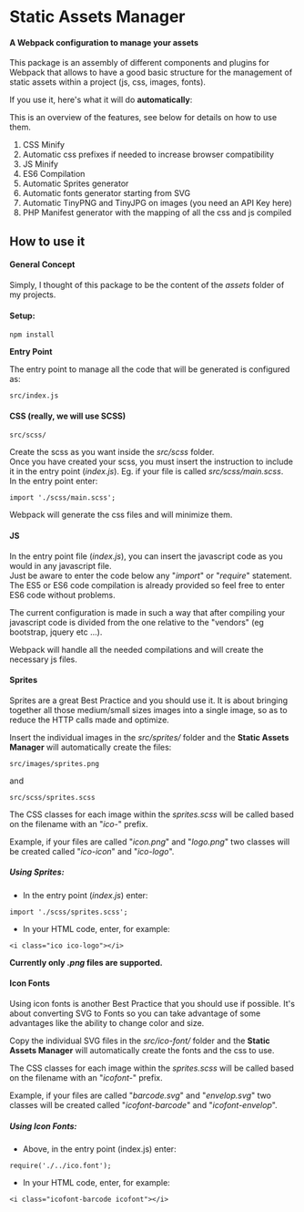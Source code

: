 # Static Assets Manager
#### A Webpack configuration to manage your assets

This package is an assembly of different components and plugins for Webpack that allows to have a good basic structure for the management of static assets within a project (js, css, images, fonts).

If you use it, here's what it will do **automatically**:

This is an overview of the features, see below for details on how to use them.

1) CSS Minify
1) Automatic css prefixes if needed to increase browser compatibility
1) JS Minify
1) ES6 Compilation
1) Automatic Sprites generator
1) Automatic fonts generator starting from SVG
1) Automatic TinyPNG and TinyJPG on images (you need an API Key here)
1) PHP Manifest generator with the mapping of all the css and js compiled

## How to use it

#### General Concept

Simply, I thought of this package to be the content of the *assets* folder of my projects.

#### Setup:

```
npm install
```

**Entry Point**

The entry point to manage all the code that will be generated is configured as:
```
src/index.js
```

#### CSS (really, we will use SCSS)

```
src/scss/
```

Create the scss as you want inside the *src/scss* folder.  
Once you have created your scss, you must insert the instruction to include it in the entry point (*index.js*).
Eg. if your file is called *src/scss/main.scss*.  
In the entry point enter:

```
import './scss/main.scss';
```
Webpack will generate the css files and will minimize them.

#### JS

In the entry point file (*index.js*), you can insert the javascript code as you would in any javascript file.  
Just be aware to enter the code below any "*import*" or "*require*" statement.  
The ES5 or ES6 code compilation is already provided so feel free to enter ES6 code without problems.

The current configuration is made in such a way that after compiling your javascript code is divided from the one relative to the "vendors" (eg bootstrap, jquery etc ...).

Webpack will handle all the needed compilations and will create the necessary js files.

#### Sprites


Sprites are a great Best Practice and you should use it.
It is about bringing together all those medium/small sizes images into a single image, so as to reduce the HTTP calls made and optimize.

Insert the individual images in the *src/sprites/* folder and the **Static Assets Manager** will automatically create the files:

```
src/images/sprites.png
 ```
and
```
src/scss/sprites.scss
```

The CSS classes for each image within the *sprites.scss* will be called based on the filename with an "*ico-*" prefix.

Example, if your files are called "*icon.png*" and "*logo.png*" two classes will be created called "*ico-icon*" and "*ico-logo*".

##### Using Sprites:

- In the entry point (*index.js*) enter:
```
import './scss/sprites.scss';
```

- In your HTML code, enter, for example:
```
<i class="ico ico-logo"></i>
```

__Currently only *.png* files are supported.__

#### Icon Fonts

Using icon fonts is another Best Practice that you should use if possible.
It's about converting SVG to Fonts so you can take advantage of some advantages like the ability to change color and size.

Copy the individual SVG files in the *src/ico-font/* folder and the **Static Assets Manager** will automatically create 
the fonts and the css to use.

The CSS classes for each image within the *sprites.scss* will be called based on the filename with an "*icofont-*" prefix.

Example, if your files are called "*barcode.svg*" and "*envelop.svg*" two classes will be created called "*icofont-barcode*" and "*icofont-envelop*".

##### Using Icon Fonts:

- Above, in the entry point (index.js) enter:
```
require('./../ico.font');
```
- In your HTML code, enter, for example:
```
<i class="icofont-barcode icofont"></i>
```




